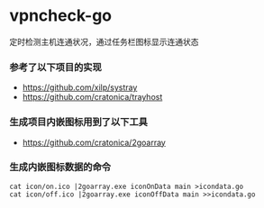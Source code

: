 # vpncheck-go

定时检测主机连通状况，通过任务栏图标显示连通状态

### 参考了以下项目的实现
- https://github.com/xilp/systray
- https://github.com/cratonica/trayhost

### 生成项目内嵌图标用到了以下工具
- https://github.com/cratonica/2goarray

### 生成内嵌图标数据的命令
```
cat icon/on.ico |2goarray.exe iconOnData main >icondata.go
cat icon/off.ico |2goarray.exe iconOffData main >>icondata.go
```